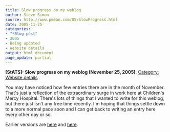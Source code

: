 ```yaml
---
title: Slow progress on my weblog
author: Steve Simon
source: http://www.pmean.com/05/SlowProgress.html
date: 2005-11-25
categories:
- "*Blog post"
- 2005
- Being updated
- Website details
output: html_document
page_update: partial
---
```

**[StATS]:** **Slow progress on my weblog (November
25, 2005)**. [Category: Website
details](../category/WebsiteDetails.html)

You may have noticed how few entries there are in the month of
November. That's just a reflection of the extraordinary surge in work
here at Children's Mercy Hospital. There's lots of things that I
wanted to write for this weblog, but there just isn't any free time
recently. I'm hoping that things settle down to a more normal pace
soon and I can get back to writing an entry here every other day or
so.

Earlier versions are [here][sim1] and [here][sim2].

[sim1]: http://www.pmean.com/05/SlowProgress.html
[sim2]: http://new.pmean.com/slow-progress/
